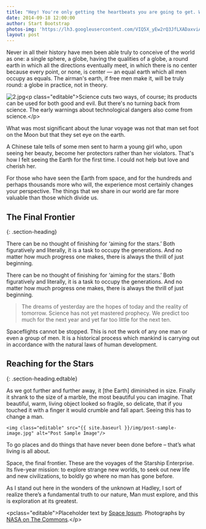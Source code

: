 ```yaml
---
title: "Hey! You're only getting the heartbeats you are going to get. What will you do with them?"
date: 2014-09-18 12:00:00
author: Start Bootstrap
photos-img: 'https://lh3.googleusercontent.com/VIQ5X_yEw2rQ3JfLXADaxviAp22NEOqRq3qLrKWO_IDkumsGgEmk2atusbRFee_0xrJyWP4T2uY=w1680-e30'
layout: post
---
```



Never in all their history have men been able truly to conceive of the world as one: a single sphere, a globe, having the qualities of a globe, a round earth in which all the directions eventually meet, in which there is no center because every point, or none, is center — an equal earth which all men occupy as equals. The airman's earth, if free men make it, will be truly round: a globe in practice, not in theory.

![2.jpg](//lh3.googleusercontent.com/0XgrG8EURnFRXFWNzBqhkI-Bb1GRKz7LEklzgzqXGNCyYhtcfzPcvkmDxYuPgGLOJUQJ-45fzKM=s0-e30)&lt;p class="editable"&gt;Science cuts two ways, of course; its products can be used for both good and evil. But there's no turning back from science. The early warnings about technological dangers also come from science.&lt;/p&gt;

What was most significant about the lunar voyage was not that man set foot on the Moon but that they set eye on the earth.

A Chinese tale tells of some men sent to harm a young girl who, upon seeing her beauty, become her protectors rather than her violators. That's how I felt seeing the Earth for the first time. I could not help but love and cherish her.

For those who have seen the Earth from space, and for the hundreds and perhaps thousands more who will, the experience most certainly changes your perspective. The things that we share in our world are far more valuable than those which divide us.

## The Final Frontier
{: .section-heading}

There can be no thought of finishing for ‘aiming for the stars.’ Both figuratively and literally, it is a task to occupy the generations. And no matter how much progress one makes, there is always the thrill of just beginning.

There can be no thought of finishing for ‘aiming for the stars.’ Both figuratively and literally, it is a task to occupy the generations. And no matter how much progress one makes, there is always the thrill of just beginning.

> The dreams of yesterday are the hopes of today and the reality of tomorrow. Science has not yet mastered prophecy. We predict too much for the next year and yet far too little for the next ten.

Spaceflights cannot be stopped. This is not the work of any one man or even a group of men. It is a historical process which mankind is carrying out in accordance with the natural laws of human development.

## Reaching for the Stars
{: .section-heading.edtable}

As we got further and further away, it [the Earth] diminished in size. Finally it shrank to the size of a marble, the most beautiful you can imagine. That beautiful, warm, living object looked so fragile, so delicate, that if you touched it with a finger it would crumble and fall apart. Seeing this has to change a man.

```
<img class="editable" src="{{ site.baseurl }}/img/post-sample-image.jpg" alt="Post Sample Image"/>
```

To go places and do things that have never been done before – that’s what living is all about.

Space, the final frontier. These are the voyages of the Starship Enterprise. Its five-year mission: to explore strange new worlds, to seek out new life and new civilizations, to boldly go where no man has gone before.

As I stand out here in the wonders of the unknown at Hadley, I sort of realize there’s a fundamental truth to our nature, Man must explore, and this is exploration at its greatest.

&lt;pclass="editable"&gt;Placeholder text by [Space Ipsum](http://spaceipsum.com/). Photographs by [NASA on The Commons](https://www.flickr.com/photos/nasacommons/).&lt;/p&gt;